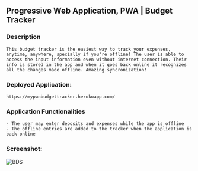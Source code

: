 ## Progressive Web Application, PWA | Budget Tracker

### Description
    This budget tracker is the easiest way to track your expenses, anytime, anywhere, specially if you're offline! The user is able to access the input information even without internet connection. Their info is stored in the app and when it goes back online it recognizes all the changes made offline. Amazing syncronization!
    
### Deployed Application:
    https://mypwabudgettracker.herokuapp.com/


### Application Functionalities 
    - The user may enter deposits and expenses while the app is offline
    - The offline entries are added to the tracker when the application is back online


### Screenshot:

![BDS](https://user-images.githubusercontent.com/65464431/164300289-61070bcf-63e6-477d-a112-292ffc8d2752.png)

